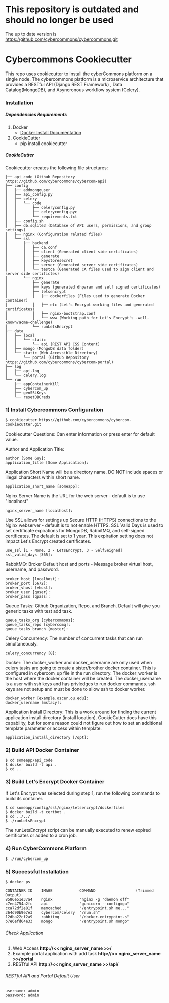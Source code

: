 This repository is outdated and should no longer be used 
========================================================
The up to date version is https://github.com/cybercommons/cybercommons.git

Cybercommons Cookiecutter
========================

This repo uses cookiecutter to install the cyberCommons platform on a single node. The cybercommons platform is a microservice architecture that provides a RESTful API (Django REST Framework) , Data Catalog(MongoDB), and Asyncronous workflow system (Celery).

### Installation

##### Dependencies Requirements

1. Docker
    * [Docker Install Documentation](https://docs.docker.com/engine/installation/)
2. CookieCutter
    * pip install cookiecutter

##### CookieCutter
Cookiecutter creates the following file structures:

```
├── api_code (Github Repository https://github.com/cybercommons/cybercom-api)
├── config
│   ├── addmongouser
│   ├── api_config.py
│   ├── celery
│   │   └── code
│   │       ├── celeryconfig.py
│   │       ├── celeryconfig.pyc
│   │       └── requirements.txt
│   ├── config.sh
│   ├── db.sqlite3 (Database of API users, permissions, and group settings)
│   ├── nginx (Configuration related files)
│   └── ssl
│       ├── backend
│       │   ├── ca.conf
│       │   ├── client (Generated client side certificates)
│       │   ├── generate
│       │   ├── keystoresecret
│       │   ├── server (Generated server side certificates)
│       │   └── testca (Generated CA files used to sign client and server side certifictes)
│       └── nginx
│           ├── generate
│           ├── keys (generated dhparam and self signed certificates)
│           ├── letsencrypt
│           │   ├── dockerfiles (Files used to generate Docker container)
│           │   ├── etc (Let's Encrypt working files and generated certificates)
│           │   ├── nginx-bootstrap.conf
│           │   └── www (Working path for Let's Encrypt's .well-known/acme-challenge)
│           └── runLetsEncrypt
├── data
│   ├── local
│   │   └── static
│   │       └── api (REST API CSS Content)
│   ├── mongo (MongoDB data folder)
│   └── static (Web Accessible Directory)
│       └── portal (Github Repository https://github.com/cybercommons/cybercom-portal)
├── log
│   ├── api.log
│   └── celery.log
└── run
    ├── appContainerKill
    ├── cybercom_up
    ├── genSSLKeys
    └── resetDBCreds
```
### 1) Install Cybercommons Configuration 

	$ cookiecutter https://github.com/cybercommons/cybercom-cookiecutter.git
 

Cookiecutter Questions: Can enter information or press enter for default value.

Author and Application Title: 

	author [Some Guy]: 
	application_title [Some Application]:

Application Short Name will be a directory name. DO NOT include spaces or illegal characters within short name.


	application_short_name [someapp]: 

	
Nginx Server Name is the URL for the web server - default is to use "localhost"

	nginx_server_name [localhost]:	

Use SSL allows for settings up Secure HTTP (HTTPS) connections to the Nginx webserver - default is to not enable HTTPS. SSL Valid Days is used to set certificate expirations for MongoDB, RabbitMQ, and self-signed certificates. The default is set to 1 year. This expiration setting does not impact Let's Encrypt created certificates.

	use_ssl [1 - None, 2 - LetsEncrypt, 3 - SelfSeigned]
	ssl_valid_days [365]:
	
RabbitMQ: Broker Default host and ports - Message broker virtual host, username, and password.
	
	broker_host [localhost]:
	broker_port [5672]:
	broker_vhost [vhost]:
	broker_user [quser]:
	broker_pass [qpass]:

Queue Tasks: Github Organization, Repo, and Branch. Default will give you generic tasks with test add task.

	queue_tasks_org [cybercommons]:
	queue_tasks_repo [cybercomq]:
	queue_tasks_branch [master]:
	
Celery Concurrency: The number of concurrent tasks that can run simultaneously.  

	celery_concurrency [8]:

Docker: The docker_worker and docker_username are only used when celery tasks are going to create a sister/brother docker container. This is configured in cybercom_up file in the run directory. The docker_worker is the host where the docker container will be created. The docker_username is a user with ssh keys and has privledges to run docker commands. ssh keys are not setup and must be done to allow ssh to docker worker.
	
	docker_worker [example.oscer.ou.edu]:
	docker_username [mstacy]:

Application Install Directory: This is a work around for finding the current application install directory (install location). CookieCutter does have this capability, but for some reason could not figure out how to set an additional template parameter or access within template.

	application_install_directory [/opt]:
	

### 2) Build API Docker Container

	$ cd someapp/api_code
	$ docker build -t api .
	$ cd ..
	 
### 3) Build Let's Encrypt Docker Container
If Let's Encrypt was selected during step 1, run the following commands to build its container.

    $ cd someapp/config/ssl/nginx/letsencrypt/dockerfiles
    $ docker build -t certbot .
    $ cd ../../
    $ ./runLetsEncrypt
        
The runLetsEncrypt script can be manually executed to renew expired certificates or added to a cron job.

### 4) Run CyberCommons Platform

	$ ./run/cybercom_up
	
### 5) Successful Installation 

	$ docker ps
	
	CONTAINER ID    IMAGE            COMMAND                  (Trimmed Output)                                                           
	8586e51e37a4    nginx            "nginx -g 'daemon off"                                                
	c7ee4754a2fc    api              "gunicorn --config=gu"
	cca72df2e81f    memcached        "/entrypoint.sh me..."   
	364d90b9e7e3    cybercom/celery  "/run.sh" 
	12dba22cf2a9    rabbitmq         "/docker-entrypoint.s"
	b7e6efd64e33    mongo            "/entrypoint.sh mongo"  	

###### Check Application
1. Web Access __http://<< nginx_server_name >>/__
2. Example portal application with add task  __http://<< nginx_server_name >>/portal__
3. RESTful API  __http://<< nginx_server_name >>/api/__


###### RESTful API and Portal Default User

	username: admin
	password: admin
	
